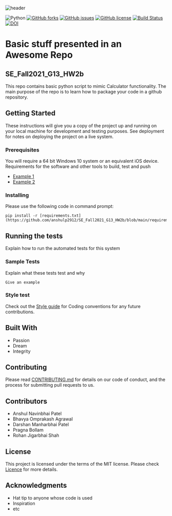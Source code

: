 ![header](https://capsule-render.vercel.app/api?type=rect&color=gradient&height=300&section=header&text=Calculator&fontSize=90)

![Python](https://img.shields.io/badge/python-3670A0?style=flat&logo=python&logoColor=ffdd54)
[![GitHub forks](https://img.shields.io/github/forks/anshulp2912/SE_Fall2021_G13_HW2b)](https://github.com/anshulp2912/SE_Fall2021_G13_HW2b/network)
[![GitHub issues](https://img.shields.io/github/issues/anshulp2912/SE_Fall2021_G13_HW2b?style=flat)](https://github.com/anshulp2912/SE_Fall2021_G13_HW2b/issues)
[![GitHub license](https://img.shields.io/github/license/anshulp2912/SE_Fall2021_G13_HW2b?style=flat)](https://github.com/anshulp2912/SE_Fall2021_G13_HW2b/blob/main/LICENSE)
[![Build Status](https://app.travis-ci.com/anshulp2912/SE_Fall2021_G13_HW2b.svg?branch=main)](https://app.travis-ci.com/anshulp2912/SE_Fall2021_G13_HW2b)
[![DOI](https://zenodo.org/badge/400851928.svg)](https://zenodo.org/badge/latestdoi/400851928)

#  Basic stuff presented in an Awesome Repo
## SE_Fall2021_G13_HW2b
This repo contains basic python script to mimic Calculator functionality. The main purpose of the repo is to learn how to package your code in a github repository.

## Getting Started


These instructions will give you a copy of the project up and running on
your local machine for development and testing purposes. See deployment
for notes on deploying the project on a live system.

### Prerequisites

You will require a 64 bit Windows 10 system or an equivalent iOS device.
Requirements for the software and other tools to build, test and push 
- [Example 1](https://www.example.com)
- [Example 2](https://www.example.com)

### Installing

Please use the following code in command prompt:

    pip install -r [requirements.txt](https://github.com/anshulp2912/SE_Fall2021_G13_HW2b/blob/main/requirements.txt)

## Running the tests

Explain how to run the automated tests for this system

### Sample Tests

Explain what these tests test and why

    Give an example

### Style test

Check out the [Style guide](https://github.com/anshulp2912/SE_Fall2021_G13_HW2b/blob/main/CONTRIBUTING.md) for Coding conventions for any future contributions.

## Built With

  - Passion
  - Dream
  - Integrity

## Contributing

Please read [CONTRIBUTING.md](CONTRIBUTING.md) for details on our code
of conduct, and the process for submitting pull requests to us.

## Contributors

  - Anshul Navinbhai Patel
  - Bhavya Omprakash Agrawal
  - Darshan Manharbhai Patel
  - Pragna Bollam
  - Rohan Jigarbhai Shah

## License

This project is licensed under the terms of the MIT license.
Please check [Licence](https://github.com/anshulp2912/SE_Fall2021_G13_HW2b/blob/main/LICENSE) for more details.

## Acknowledgments

  - Hat tip to anyone whose code is used
  - Inspiration
  - etc

